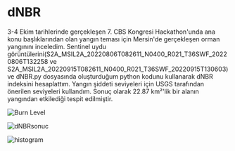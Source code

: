 # dNBR
3-4 Ekim tarihlerinde gerçekleşen 7. CBS Kongresi Hackathon'unda ana konu başlıklarından olan yangın teması için Mersin'de gerçekleşen orman yangınını inceledim. Sentinel uydu görüntülerini(S2A_MSIL2A_20220806T082611_N0400_R021_T36SWF_20220806T132258 ve S2A_MSIL2A_20220915T082611_N0400_R021_T36SWF_20220915T130603) ve dNBR.py dosyasında oluşturduğum python kodunu kullanarak dNBR indeksini hesaplattım. Yangın şiddeti seviyeleri için USGS tarafından önerilen seviyeleri kullandım. Sonuç olarak 22.87 km²'lik bir alanın yangından etkilediği tespit edilmiştir.


![Burn Level](https://user-images.githubusercontent.com/65896123/129187636-e77a4a9a-6928-41e1-a702-31733d34ea0f.PNG)


![dNBRsonuc](https://user-images.githubusercontent.com/65896123/194298418-892e9918-dd8c-4f03-898b-6f9c07af50a1.png)


![histogram](https://user-images.githubusercontent.com/65896123/194294613-bef92c03-1357-4080-88eb-e835272c5bf8.png)

